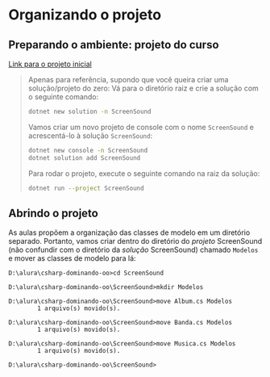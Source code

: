 # Organizando o projeto
## Preparando o ambiente: projeto do curso

[Link para o projeto inicial](https://github.com/alura-cursos/ScreenSound03/archive/refs/heads/projeto-inicial.zip)


> Apenas para referência, supondo que você queira criar uma solução/projeto do zero: Vá para o diretório raiz e crie a solução com o seguinte comando:
> 
> ```bash
> dotnet new solution -n ScreenSound
> ```
> Vamos criar um novo projeto de console com o nome `ScreenSound` e acrescentá-lo à solução `ScreenSound`:
> 
> ```bash
> dotnet new console -n ScreenSound
> dotnet solution add ScreenSound
> ```
> Para rodar o projeto, execute o seguinte comando na raiz da solução:
> 
> ```bash
> dotnet run --project ScreenSound
> ```

## Abrindo o projeto
As aulas propõem a organização das classes de modelo em um diretório separado. Portanto, vamos criar dentro do diretório do _projeto_ ScreenSound (não confundir com o diretório da _solução_ ScreenSound) chamado `Modelos` e mover as classes de modelo para lá:
```
D:\alura\csharp-dominando-oo>cd ScreenSound

D:\alura\csharp-dominando-oo\ScreenSound>mkdir Modelos

D:\alura\csharp-dominando-oo\ScreenSound>move Album.cs Modelos
        1 arquivo(s) movido(s).

D:\alura\csharp-dominando-oo\ScreenSound>move Banda.cs Modelos
        1 arquivo(s) movido(s).

D:\alura\csharp-dominando-oo\ScreenSound>move Musica.cs Modelos
        1 arquivo(s) movido(s).

D:\alura\csharp-dominando-oo\ScreenSound>
```

